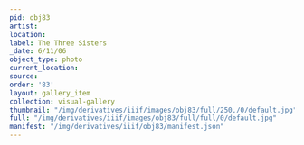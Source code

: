 ```yaml
---
pid: obj83
artist: 
location: 
label: The Three Sisters
_date: 6/11/06
object_type: photo
current_location: 
source: 
order: '83'
layout: gallery_item
collection: visual-gallery
thumbnail: "/img/derivatives/iiif/images/obj83/full/250,/0/default.jpg"
full: "/img/derivatives/iiif/images/obj83/full/full/0/default.jpg"
manifest: "/img/derivatives/iiif/obj83/manifest.json"
---
```


